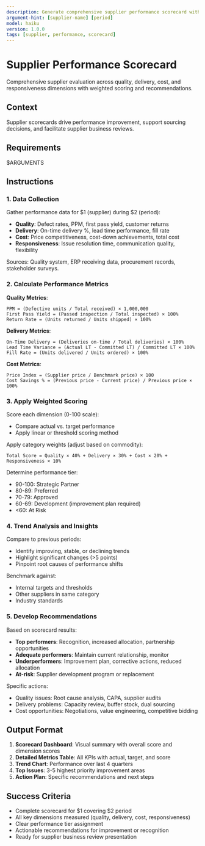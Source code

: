 ```yaml
---
description: Generate comprehensive supplier performance scorecard with quality, delivery, cost, and responsiveness metrics for specified period.
argument-hint: [supplier-name] [period]
model: haiku
version: 1.0.0
tags: [supplier, performance, scorecard]
---
```


# Supplier Performance Scorecard

Comprehensive supplier evaluation across quality, delivery, cost, and responsiveness dimensions with weighted scoring and recommendations.

## Context

Supplier scorecards drive performance improvement, support sourcing decisions, and facilitate supplier business reviews.

## Requirements
$ARGUMENTS

## Instructions

### 1. Data Collection

Gather performance data for $1 (supplier) during $2 (period):
- **Quality**: Defect rates, PPM, first pass yield, customer returns
- **Delivery**: On-time delivery %, lead time performance, fill rate
- **Cost**: Price competitiveness, cost-down achievements, total cost
- **Responsiveness**: Issue resolution time, communication quality, flexibility

Sources: Quality system, ERP receiving data, procurement records, stakeholder surveys.

### 2. Calculate Performance Metrics

**Quality Metrics**:
```
PPM = (Defective units / Total received) × 1,000,000
First Pass Yield = (Passed inspection / Total inspected) × 100%
Return Rate = (Units returned / Units shipped) × 100%
```

**Delivery Metrics**:
```
On-Time Delivery = (Deliveries on-time / Total deliveries) × 100%
Lead Time Variance = (Actual LT - Committed LT) / Committed LT × 100%
Fill Rate = (Units delivered / Units ordered) × 100%
```

**Cost Metrics**:
```
Price Index = (Supplier price / Benchmark price) × 100
Cost Savings % = (Previous price - Current price) / Previous price × 100%
```

### 3. Apply Weighted Scoring

Score each dimension (0-100 scale):
- Compare actual vs. target performance
- Apply linear or threshold scoring method

Apply category weights (adjust based on commodity):
```
Total Score = Quality × 40% + Delivery × 30% + Cost × 20% + Responsiveness × 10%
```

Determine performance tier:
- 90-100: Strategic Partner
- 80-89: Preferred
- 70-79: Approved
- 60-69: Development (improvement plan required)
- <60: At Risk

### 4. Trend Analysis and Insights

Compare to previous periods:
- Identify improving, stable, or declining trends
- Highlight significant changes (>5 points)
- Pinpoint root causes of performance shifts

Benchmark against:
- Internal targets and thresholds
- Other suppliers in same category
- Industry standards

### 5. Develop Recommendations

Based on scorecard results:
- **Top performers**: Recognition, increased allocation, partnership opportunities
- **Adequate performers**: Maintain current relationship, monitor
- **Underperformers**: Improvement plan, corrective actions, reduced allocation
- **At-risk**: Supplier development program or replacement

Specific actions:
- Quality issues: Root cause analysis, CAPA, supplier audits
- Delivery problems: Capacity review, buffer stock, dual sourcing
- Cost opportunities: Negotiations, value engineering, competitive bidding

## Output Format

1. **Scorecard Dashboard**: Visual summary with overall score and dimension scores
2. **Detailed Metrics Table**: All KPIs with actual, target, and score
3. **Trend Chart**: Performance over last 4 quarters
4. **Top Issues**: 3-5 highest priority improvement areas
5. **Action Plan**: Specific recommendations and next steps

## Success Criteria

- Complete scorecard for $1 covering $2 period
- All key dimensions measured (quality, delivery, cost, responsiveness)
- Clear performance tier assignment
- Actionable recommendations for improvement or recognition
- Ready for supplier business review presentation
